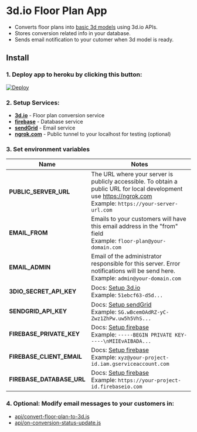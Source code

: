# 3d.io Floor Plan App

* Converts floor plans into [basic 3d models](https://3d.io/floor-plan-to-3d-conversion.html) using 3d.io APIs.
* Stores conversion related info in your database.
* Sends email notification to your cutomer when 3d model is ready.

## Install

### 1. **Deploy app to heroku by clicking this button:**

<a href="https://heroku.com/deploy?template=https://github.com/archilogic-com/3dio-floor-plan-app/tree/master">
  <img src="https://www.herokucdn.com/deploy/button.svg" alt="Deploy">
</a>

### 2. **Setup Services:**


* [**3d.io**](docs/3dio.md) - Floor plan conversion service
* [**firebase**](docs/firebase.md) - Database service
* [**sendGrid**](docs/sendgrid.md) - Email service
* [**ngrok.com**](https://ngrok.com) - Public tunnel to your localhost for testing (optional)

### 3. **Set environment variables**

Name | Notes
--- | ---
**PUBLIC_SERVER_URL** | The URL where your server is publicly accessible. To obtain a public URL for local development use https://ngrok.com<br>Example: `https://your-server-url.com`
**EMAIL_FROM** | Emails to your customers will have this email address in the "from" field<br>Example: `floor-plan@your-domain.com`
**EMAIL_ADMIN** | Email of the administrator responsible for this server. Error notifications will be send here.<br>Example: `admin@your-domain.com`
**3DIO_SECRET_API_KEY** | Docs: [Setup 3d.io](docs/3dio.md)<br>Example: `51ebcf63-d5d...`
**SENDGRID_API_KEY** | Docs: [Setup sendGrid](docs/sendgrid.md)<br>Example: `SG.wBcemOAdRZ-yC-Zwz1ZhPw.uw5h5VhS...`
**FIREBASE_PRIVATE_KEY** | Docs: [Setup firebase](docs/firebase.md)<br>Example: `-----BEGIN PRIVATE KEY-----\nMIIEvAIBADA...`
**FIREBASE_CLIENT_EMAIL** | Docs: [Setup firebase](docs/firebase.md)<br>Example: `xyz@your-project-id.iam.gserviceaccount.com`
**FIREBASE_DATABASE_URL** | Docs: [Setup firebase](docs/firebase.md)<br>Example: `https://your-project-id.firebaseio.com`

### 4. **Optional: Modify email messages to your customers in:**
* [api/convert-floor-plan-to-3d.js](https://github.com/archilogic-com/3dio-floor-plan-app/blob/master/api/convert-floor-plan-to-3d.js#L86)
* [api/on-conversion-status-update.js](https://github.com/archilogic-com/3dio-floor-plan-app/blob/master/api/on-conversion-status-update.js#L74)
